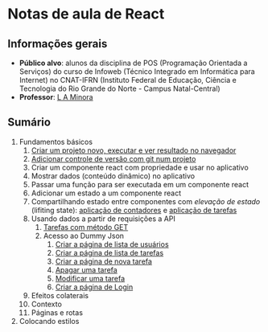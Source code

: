 # Notas de aula de React

## Informações gerais

- **Público alvo**: alunos da disciplina de POS (Programação Orientada a Serviços) do curso de Infoweb (Técnico Integrado em Informática para Internet) no CNAT-IFRN (Instituto Federal de Educação, Ciência e Tecnologia do Rio Grande do Norte - Campus Natal-Central)
- **Professor**: [L A Minora](https://github.com/leonardo-minora/)

## Sumário

1. Fundamentos básicos
   1. [Criar um projeto novo, executar e ver resultado no navegador](fundamentos/01-novo_projeto.md)
   2. [Adicionar controle de versão com git num projeto](git/01-inicializar.md)
   3. Criar um componente react com propriedade e usar no aplicativo
   4. Mostrar dados (conteúdo dinâmico) no aplicativo
   5. Passar uma função para ser executada em um componente react
   6. Adicionar um estado a um componente react
   7. Compartilhando estado entre componentes com _elevação de estado_ (lifiting state): [aplicação de contadores](fundamentos/07-elevacao_de_estado-contador.md) e [aplicação de tarefas](fundamentos/07-elevacao_de_estado-tarefas.md)
   8. Usando dados a partir de requisições a API
      1. [Tarefas com método GET](fundamentos/08-requisicao_api-tarefas.md)
      2. Acesso ao Dummy Json
         1. [Criar a página de lista de usuários](fundamentos/08-requisicao_api-dummy-usuarios.md)
         2. [Criar a página de lista de tarefas](fundamentos/08-requisicao_api-dummy-tarefas.md)
         3. [Criar a página de nova tarefa](fundamentos/08-requisicao_api-dummy-tarefas-post.md)
         4. [Apagar uma tarefa]()
         5. [Modificar uma tarefa]()
         6. [Criar a página de Login]()
   9. Efeitos colaterais
   10. Contexto
   11. Páginas e rotas
2. Colocando estilos
